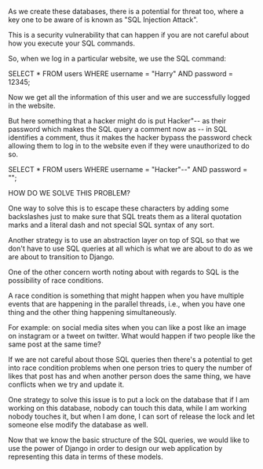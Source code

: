 As we create these databases, there is a potential for threat too, where a key one to be aware of is known as "SQL Injection Attack".

This is a security vulnerability that can happen if you are not careful about how you execute your SQL commands.

So, when we log in a particular website, we use the SQL command:

SELECT * FROM users WHERE username = "Harry" AND password = 12345;

Now we get all the information of this user and we are successfully logged in the website. 

But here something that a hacker might do is put Hacker"-- as their password which makes the SQL query a comment now as -- in SQL identifies a comment, thus it makes the hacker bypass the password check allowing them to log in to the website even if they were unauthorized to do so.

SELECT * FROM users WHERE username = "Hacker"--" AND password = "";

HOW DO WE SOLVE THIS PROBLEM?

One way to solve this is to escape these characters by adding some backslashes just to make sure that SQL treats them as a literal quotation marks and a literal dash and not special SQL syntax of any sort. 

Another strategy is to use an abstraction layer on top of SQL so that we don't have to use SQL queries at all which is what we are about to do as we are about to transition to Django. 

One of the other concern worth noting about with regards to SQL is the possibility of race conditions.

A race condition is something that might happen when you have multiple events that are happening in the parallel threads, i.e., when you have one thing and the other thing happening simultaneously.

For example: on social media sites when you can like a post like an image on instagram or a tweet on twitter. What would happen if two people like the same post at the same time?

If we are not careful about those SQL queries then there's a potential to get into race condition problems when one person tries to query the number of likes that post has and when another person does the same thing, we have conflicts when we try and update it.

One strategy to solve this issue is to put a lock on the database that if I am working on this database, nobody can touch this data, while I am working nobody touches it, but when I am done, I can sort of release the lock and let someone else modify the database as well.

Now that we know the basic structure of the SQL queries, we would like to use the power of Django in order to design our web application by representing this data in terms of these models.